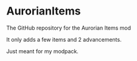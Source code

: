 # AurorianItems
The GitHub repository for the Aurorian Items mod

It only adds a few items and 2 advancements.

Just meant for my modpack.
